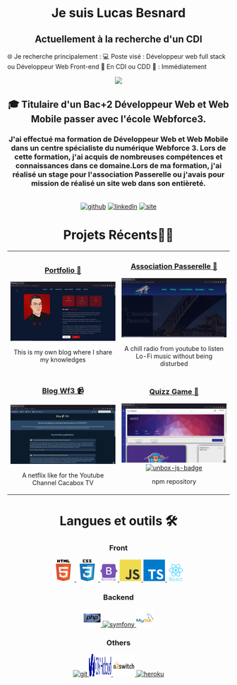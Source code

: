 <h1 align="center">Je suis Lucas Besnard</h1>
<h2 align="center">Actuellement à la recherche d'un CDI</h2>
🌐 Je recherche principalement :
💻 Poste visé : Développeur web full stack ou Développeur Web Front-end
📜 En CDI ou CDD
📅 : Immédiatement 

<!-- Intro -->

<p style="margin: 15px;" align="center">
    <img src="https://readme-typing-svg.herokuapp.com?duration=3000&color=FF0000&center=true&vCenter=true&lines=Développeur+Fullstack;10+projets;30+cafés">
    <h2 align="center">🎓 Titulaire d'un Bac+2 Développeur Web et Web Mobile passer avec l'école Webforce3.</h2>
    <h3 align="center">J'ai effectué ma formation de Développeur Web et Web Mobile dans un centre spécialiste du numérique Webforce 3. Lors de cette formation, j'ai acquis de nombreuses compétences et connaissances dans ce domaine.Lors de ma formation, j'ai réalisé un stage pour l'association Passerelle ou j'avais pour mission de réalisé un site web dans son entièreté.</h3>
</p>

<!-- Social network -->
<p align=center>
</br>
<a href="https://github.com/LucasBesnard" target="_blank"><img alt="github" src="https://img.shields.io/badge/GitHub-%2312100E.svg?&style=for-the-badge&logo=Github&logoColor=white" /></a> 
<a href="https://www.linkedin.com/in/lucas-besnard-077469212/" target="_blank"><img alt="linkedIn" src="https://img.shields.io/badge/linkedin-%230077B5.svg?&style=for-the-badge&logo=linkedin&logoColor=white" /></a>
<a href="https://lucasbesnard.fr/" target="_blank"><img alt="site" src="https://img.shields.io/badge/website-000000?style=for-the-badge&logo=About.me&logoColor=white" /></a>
</p>


<!-- Projects -->
<h1 align="center">Projets Récents👨‍💻</h1>
<div align="center">
  <table>
        <tr>
            <td width="50%">
                <h3 align="center">
                    <a href="https://lucasbesnard.fr/" target="_blank" rel="noreferrer">Portfolio 📕</a>
                </h3>
                <p align="center">
                    <a href="https://lucasbesnard.fr/" target="_blank" rel="noreferrer"> <img src="./assets/portfolio.gif" alt="portfolio"/> </a>
                    <p align="center">
                        This is my own blog where I share my knowledges
                    </p>
                </p>
            </td>
            <td width="50%">
                <h3 align="center">
                    <a href="https://www.association-passerelle89.fr/" target="_blank" rel="noreferrer">Association Passerelle 🤝</a>
                </h3>
                <p align="center">
                    <a href="https://www.association-passerelle89.fr/" target="_blank" rel="noreferrer"> <img src="./assets/association-passerelle.gif" alt="association-passerelle"/> </a>
                    <p align="center">
                        A chill radio from youtube to listen Lo-Fi music without being disturbed
                    </p>
            </p>
            </td>
        </tr>
        <tr>
            <td width="50%">
                <h3 align="center">
                    <a href="https://github.com/LucasBesnard/Blog_WF3" target="_blank" rel="noreferrer">Blog Wf3 📹</a>
                </h3>
                <p align="center">
                    <a href="https://github.com/LucasBesnard/Blog_WF3" target="_blank" rel="noreferrer"> <img src="./assets/blog_wf3.gif" alt="blog_wf3"/> </a>
                    <p align="center">
                        A netflix like for the Youtube Channel Cacabox TV
                    </p>
                </p>
            </td>
            <td width="50%">
                <h3 align="center">
                    <a href="https://github.com/LucasBesnard/Quizz_Game" target="_blank" rel="noreferrer">Quizz Game 🧠</a>
                </h3>
                <p align="center">
                    <a href="https://github.com/LucasBesnard/Quizz_Game" target="_blank" rel="noreferrer"> <img src="./assets/quizz-game.gif" alt="quizz-game"/> </a>
                    <a href="https://github.com/LucasBesnard/Quizz_Game" target="blank"><img src="https://img.shields.io/npm/dy/unbox-js" alt="unbox-js-badge" /></a>
                    <p align="center">
                        npm repository
                    </p>
            </p>
            </td>
        </tr>
  </table>
  
  <!-- Technos -->
<h1 align="center">Langues et outils 🛠</h1>

<p align="center">

<h3 align="center">Front</h3>
<p align="center">
    <a href="https://www.w3.org/html/" target="_blank"> <img src="https://raw.githubusercontent.com/devicons/devicon/master/icons/html5/html5-original-wordmark.svg" alt="html5" width="50" height="50"/> </a>
    <a href="https://www.w3schools.com/css/" target="_blank"> <img src="https://raw.githubusercontent.com/devicons/devicon/master/icons/css3/css3-original-wordmark.svg" alt="css3" width="50" height="50"/> </a>
     <a href="https://getbootstrap.com" target="_blank" rel="noreferrer"> <img src="https://raw.githubusercontent.com/devicons/devicon/master/icons/bootstrap/bootstrap-plain-wordmark.svg" alt="bootstrap" width="40" height="40"/> </a>
        <a href="https://developer.mozilla.org/en-US/docs/Web/JavaScript" target="_blank"> <img src="https://raw.githubusercontent.com/devicons/devicon/master/icons/javascript/javascript-original.svg" alt="javascript" width="50" height="50"/> </a>  
    <a href="https://www.typescriptlang.org/" target="_blank"> <img src="https://raw.githubusercontent.com/devicons/devicon/master/icons/typescript/typescript-original.svg" alt="typescript" width="50" height="50"/> </a>
     <a href="https://reactjs.org/" target="_blank" rel="noreferrer"> <img src="https://raw.githubusercontent.com/devicons/devicon/master/icons/react/react-original-wordmark.svg" alt="react" width="40" height="40"/> </a>
</p>

<h3 align="center">Backend</h3>
<p align="center">
        <a href="https://www.php.net" target="_blank" rel="noreferrer"> <img src="https://raw.githubusercontent.com/devicons/devicon/master/icons/php/php-original.svg" alt="php" width="40" height="40"/> </a>
    <a href="https://symfony.com" target="_blank" rel="noreferrer"> <img src="https://symfony.com/logos/symfony_black_03.svg" alt="symfony" width="40" height="40"/> </a>
     <a href="https://www.mysql.com/" target="_blank" rel="noreferrer"> <img src="https://raw.githubusercontent.com/devicons/devicon/master/icons/mysql/mysql-original-wordmark.svg" alt="mysql" width="40" height="40"/> </a> 
</p>


<h3 align="center">Others</h3>
<p align="center">
    <a href="https://git-scm.com/" target="_blank"> <img src="https://www.vectorlogo.zone/logos/git-scm/git-scm-icon.svg" alt="git" width="50" height="50"/> </a>
    <a href="https://www.ovhcloud.com/fr/" target="_blank"> <img src="./assets/ovh.png" alt="ovh" width="50" height="50"/> </a>
     <a href="https://www.o2switch.fr/" target="_blank"> <img src="./assets/o2switch.png" alt="ovh" width="50" height="50"/> </a>
    <a href="https://heroku.com" target="_blank" rel="noreferrer"> <img src="https://www.vectorlogo.zone/logos/heroku/heroku-icon.svg" alt="heroku" width="50" height="50"/> </a>
</div>
